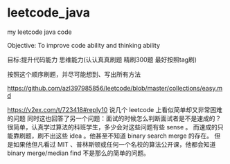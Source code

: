 # leetcode_java
my leetcode java code

Objective: To improve code ability and thinking ability

目标:提升代码能力 思维能力(认认真真刷题 精刷300题 最好按照tag刷)

按照这个顺序刷题，并尽可能想到、写出所有方法

https://github.com/azl397985856/leetcode/blob/master/collections/easy.md


https://v2ex.com/t/723418#reply10 说几个 leetcode 上看似简单却又非常困难的问题
同时这也回答了另一个问题：面试的时候怎么判断面试者是不是速成的？ 很简单，认真学过算法的科班学生，多少会对这些问题有些 sense 。
而速成的只能靠刷题，刷不出这些 idea 。他甚至不知道 binary search merge 的存在。
但是如果他但凡看过 MIT 、普林斯顿或任何一个名校的算法公开课，他都会知道 binary merge/median find 不是那么的简单的问题。


